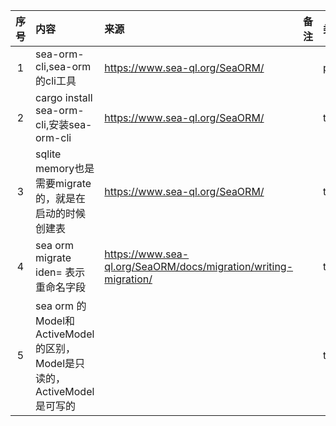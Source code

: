 | 序号 | 内容                                                      | 来源                                                              | 备注 | 类型      |
|:--:|:--------------------------------------------------------|:----------------------------------------------------------------|:---|:--------|
| 1  | sea-orm-cli,sea-orm的cli工具                               | https://www.sea-ql.org/SeaORM/                                  |    | project |
| 2  | cargo install sea-orm-cli,安装sea-orm-cli                 | https://www.sea-ql.org/SeaORM/                                  |    | tip     |
| 3  | sqlite memory也是需要migrate的，就是在启动的时候创建表                   | https://www.sea-ql.org/SeaORM/                                  |    | tip     |
| 4  | sea orm migrate iden= 表示重命名字段                           | https://www.sea-ql.org/SeaORM/docs/migration/writing-migration/ |    | tip     |
| 5  | sea orm 的Model和ActiveModel的区别，Model是只读的，ActiveModel是可写的 |                                                                 |    | tip     |


